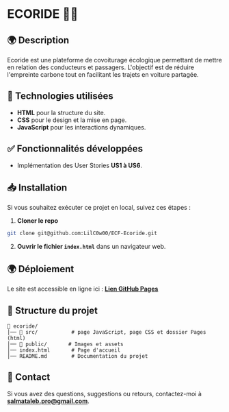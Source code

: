 # ECORIDE 🚗🌿

## 🌍 Description

Ecoride est une plateforme de covoiturage écologique permettant de mettre en relation des conducteurs et passagers. L'objectif est de réduire l'empreinte carbone tout en facilitant les trajets en voiture partagée.

## 🚀 Technologies utilisées

- **HTML** pour la structure du site.
- **CSS** pour le design et la mise en page.
- **JavaScript** pour les interactions dynamiques.

## ✅ Fonctionnalités développées

- Implémentation des User Stories **US1 à US6**.

## 📥 Installation

Si vous souhaitez exécuter ce projet en local, suivez ces étapes :

1. **Cloner le repo**

```bash
git clone git@github.com:LilC0w00/ECF-Ecoride.git
```

2. **Ouvrir le fichier `index.html`** dans un navigateur web.

## 🌍 Déploiement

Le site est accessible en ligne ici : **[Lien GitHub Pages](https://lilc0w00.github.io/ECF-Ecoride/)**

## 📂 Structure du projet

```
📁 ecoride/
│── 📁 src/           # page JavaScript, page CSS et dossier Pages (html)
│── 📁 public/       # Images et assets
│── index.html       # Page d'accueil
│── README.md        # Documentation du projet
```

## 📧 Contact

Si vous avez des questions, suggestions ou retours, contactez-moi à **salmataleb.pro@gmail.com**.
